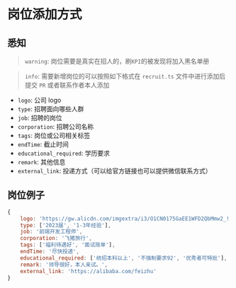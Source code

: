 # 岗位添加方式

## 悉知

> `warning`: 岗位需要是真实在招人的，刷`KPI`的被发现将加入黑名单册

> `info`: 需要新增岗位的可以按照如下格式在 `recruit.ts` 文件中进行添加后提交 `PR` 或者联系作者本人添加

- `logo`: 公司 logo
- `type`: 招聘面向哪些人群
- `job`: 招聘的岗位
- `corporation`: 招聘公司名称
- `tags`: 岗位或公司相关标签
- `endTime`: 截止时间
- `educational_required`: 学历要求
- `remark`: 其他信息
- `external_link`: 投递方式（可以给官方链接也可以提供微信联系方式）

## 岗位例子

```js
{
    logo: 'https://gw.alicdn.com/imgextra/i3/O1CN0175GaEE1WFD2QbMmw2_!!6000000002758-2-tps-200-53.png',
    type: ['2023届', '1-3年经验'],
    job: '前端开发工程师',
    corporation: '飞猪旅行',
    tags: ['福利待遇好', '面试简单'],
    endTime: '尽快投递',
    educational_required: ['统招本科以上', '不强制要求92', '优秀者可特批'],
    remark: '领导很好，本人亲试。',
    external_link: 'https://alibaba.com/feizhu'
}
```
